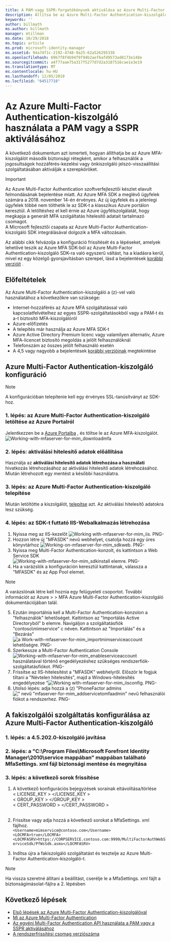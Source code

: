 ```yaml
---
title: A PAM-vagy SSPR-forgatókönyvek aktiválása az Azure Multi-Factor Authentication-kiszolgáló SDK-val | Microsoft Docs
description: Állítsa be az Azure Multi-Factor Authentication-kiszolgáló SDK-t második biztonsági rétegként, amikor a felhasználók Privileged Access Management és az önkiszolgáló jelszó-visszaállítási szolgáltatásban aktiválják a szerepköröket.
keywords: ''
author: billmath
ms.author: billmath
manager: mtillman
ms.date: 10/29/2018
ms.topic: article
ms.prod: microsoft-identity-manager
ms.assetid: 94a74f1c-2192-4748-9a25-62a526295338
ms.openlocfilehash: 69b7f8f4b94f9f94b2aef6afd9573ad8173e148e
ms.sourcegitcommit: a4f77aae75a317f5277d7d2a3187516cae1e3e19
ms.translationtype: MT
ms.contentlocale: hu-HU
ms.lasthandoff: 12/05/2019
ms.locfileid: "64517718"
---
```

# <a name="use-azure-multi-factor-authentication-server-to-activate-pam-or-sspr"></a>Az Azure Multi-Factor Authentication-kiszolgáló használata a PAM vagy a SSPR aktiválásához
A következő dokumentum azt ismerteti, hogyan állíthatja be az Azure MFA-kiszolgálót második biztonsági rétegként, amikor a felhasználók a jogosultságok hozzáférés-kezelési vagy önkiszolgáló jelszó-visszaállítási szolgáltatásában aktiválják a szerepköröket.

> [!IMPORTANT]
> Az Azure Multi-Factor Authentication szoftverfejlesztői készlet elavult felmondásának bejelentése miatt. Az Azure MFA SDK a meglévő ügyfelek számára a 2018. november 14-én érvényes. Az új ügyfelek és a jelenlegi ügyfelek többé nem tölthetik le az SDK-t a klasszikus Azure portálon keresztül. A letöltéshez el kell érnie az Azure ügyfélszolgálatát, hogy megkapja a generált MFA szolgáltatás hitelesítő adatait tartalmazó csomagot. <br> A Microsoft fejlesztői csapata az Azure Multi-Factor Authentication-kiszolgáló SDK integrálásával dolgozik a MFA változásain.

Az alábbi cikk felvázolja a konfiguráció frissítését és a lépéseket, amelyek lehetővé teszik az Azure MFA SDK-ból az Azure Multi-Factor Authentication-kiszolgáló SDK-ra való egyszerű váltást, ha a kiadásra kerül, mivel ez egy közelgő gyorsjavításban szerepel, lásd a bejelentések [korábbi verzióit](./reference/version-history.md) . 

## <a name="prerequisites"></a>Előfeltételek

Az Azure Multi-Factor Authentication-kiszolgáló a (z)-vel való használatához a következőkre van szüksége:

- Internet-hozzáférés az Azure MFA szolgáltatással való kapcsolatfelvételhez az egyes SSPR-szolgáltatásokból vagy a PAM-t és a-t biztosító MFA-kiszolgálóról
- Azure-előfizetés
- A telepítés már használja az Azure MFA SDK-t
- Azure Active Directory Premium licenc vagy valamilyen alternatív, Azure MFA-licencet biztosító megoldás a jelölt felhasználóknál
- Telefonszám az összes jelölt felhasználó esetén
- A 4,5 vagy nagyobb a bejelentések [korábbi verzióinak](./reference/version-history.md) megtekintése

## <a name="azure-multi-factor-authentication-server-configuration"></a>Azure Multi-Factor Authentication-kiszolgáló konfiguráció 
> [!NOTE] 
> A konfigurációban telepítenie kell egy érvényes SSL-tanúsítványt az SDK-hoz. 

### <a name="step-1-download-azure-multi-factor-authentication-server-from-the-azure-portal"></a>1\. lépés: az Azure Multi-Factor Authentication-kiszolgáló letöltése az Azure Portalról 
Jelentkezzen be a [Azure Portalba](https://portal.azure.com/) , és töltse le az Azure MFA-kiszolgálót.
![Working-with-mfaserver-for-mim_downloadmfa](media/working-with-mfaserver-for-mim/working-with-mfaserver-for-mim_downloadmfa.PNG)

### <a name="step-2-generate-activation-credentials"></a>2\. lépés: aktiválási hitelesítő adatok előállítása
Használja az **aktiválási hitelesítő adatok létrehozása a használati** hivatkozás létrehozásához az aktiválási hitelesítő adatok létrehozásához. Miután létrehozott egy mentést a későbbi használatra.

### <a name="step-3-install-the-azure-multi-factor-authentication-server"></a>3\. lépés: az Azure Multi-Factor Authentication-kiszolgáló telepítése
Miután letöltötte a kiszolgálót, [telepítse](https://docs.microsoft.com/en-us/azure/active-directory/authentication/howto-mfaserver-deploy#install-and-configure-the-mfa-server) azt.  Az aktiválási hitelesítő adatokra lesz szükség. 

### <a name="step-4-create-your-iis-web-application-that-will-host-the-sdk"></a>4\. lépés: az SDK-t futtató IIS-Webalkalmazás létrehozása
1. Nyissa meg az IIS-kezelőt ![Working with-mfaserver-for-mim_iis. PNG-](media/working-with-mfaserver-for-mim/working-with-mfaserver-for-mim_iis.PNG)
2.  Hozzon létre új "MFASDK" nevű webhelyet, csatolja hozzá egy üres könyvtárhoz ![Working-on-mfaserver-for-mim_sdkweb. PNG-](media/working-with-mfaserver-for-mim/working-with-mfaserver-for-mim_sdkweb.PNG)
3. Nyissa meg Multi-Factor Authentication-konzolt, és kattintson a Web Service SDK ![Working-with-mfaserver-for-mim_sdkinstall elemre. PNG-](media/working-with-mfaserver-for-mim/working-with-mfaserver-for-mim_sdkinstall.PNG)
4. Ha a varázslók a konfiguráción keresztül kattintanak, válassza a "MFASDK" és az App Pool elemet.

> [!NOTE] 
> A varázslónak létre kell hoznia egy felügyeleti csoportot. További információt az Azure > > MFA Azure Multi-Factor Authentication-kiszolgáló dokumentációjában talál.

5. Ezután importálnia kell a Multi-Factor Authentication-konzolon a "felhasználók" lehetőséget. Kattintson az "Importálás Active Directoryból" b elemre. Navigáljon a szolgáltatásfiók "contoso\mimservice" c néven. Kattintson az "Importálás" és a "Bezárás" ![a Work-with-mfaserver-for-mim_importmimserviceaccount lehetőségre. PNG-](media/working-with-mfaserver-for-mim/working-with-mfaserver-for-mim_importmimserviceaccount.PNG) 
6. Szerkessze a Multi-Factor Authentication Console ![Working-with-mfaserver-for-mim_enableserviceaccount használatával történő engedélyezéshez szükséges rendszerfiók-szolgáltatásfiókot. PNG-](media/working-with-mfaserver-for-mim/working-with-mfaserver-for-mim_enableserviceaccount.PNG)
7. Frissítse az IIS-hitelesítést a "MFASDK" webhelyről. Először le fogjuk tiltani a "Névtelen hitelesítés", majd a Windows-hitelesítés engedélyezése "![Working with-mfaserver-for-mim_iisconfig. PNG-](media/working-with-mfaserver-for-mim/working-with-mfaserver-for-mim_iisconfig.PNG)
8. Utolsó lépés: adja hozzá a (z) "PhoneFactor admins ![" nevű "mfaserver-for-mim_addservicetomfaadmin" nevű felhasználói fiókot a rendszerhez. PNG-](media/working-with-mfaserver-for-mim/working-with-mfaserver-for-mim_addservicetomfaadmin.PNG)

## <a name="configuring-the-mim-service-for-azure-multi-factor-authentication-server"></a>A fakiszolgálói szolgáltatás konfigurálása az Azure Multi-Factor Authentication-kiszolgáló 

### <a name="step-1-patch-server-to-452020"></a>1\. lépés: a 4.5.202.0-kiszolgáló javítása
 
### <a name="step-2-backup-and-open-the-mfasettingsxml-located-in-the-cprogram-filesmicrosoft-forefront-identity-manager2010service"></a>2\. lépés: a "C:\Program Files\Microsoft Forefront Identity Manager\2010\service mappában" mappában található MfaSettings. xml fájl biztonsági mentése és megnyitása

### <a name="step-3-update-the-following-lines"></a>3\. lépés: a következő sorok frissítése
1. A következő konfigurációs bejegyzések sorainak eltávolítása/törlése <br>
< LICENSE_KEY > </LICENSE_KEY ><br>
< GROUP_KEY > </GROUP_KEY ><br>
< CERT_PASSWORD > </CERT_PASSWORD ><br>
<CertFilePath></CertFilePath><br>

2. Frissítse vagy adja hozzá a következő sorokat a MfaSettings. xml fájlhoz. <br>
`<Username>mimservice@contoso.com</Username>` <br>
`<LOCMFA>true</LOCMFA>`<br>
`<LOCMFASRV>https://CORPSERVICE.contoso.com:9999/MultiFactorAuthWebServiceSdk/PfWsSdk.asmx</LOCMFASRV>`

3. Indítsa újra a fakiszolgáló szolgáltatást és tesztelje az Azure Multi-Factor Authentication-kiszolgáló-t.

> [!NOTE] 
> Ha vissza szeretné állítani a beállítást, cserélje le a MfaSettings. xml fájlt a biztonságimásolat-fájlra a 2. lépésben


## <a name="next-steps"></a>Következő lépések

-    [Első lépések az Azure Multi-Factor Authentication-kiszolgálóval](https://docs.microsoft.com/en-us/azure/active-directory/authentication/howto-mfaserver-deploy)
- [Mi az Azure Multi-Factor Authentication](https://docs.microsoft.com/azure/multi-factor-authentication/multi-factor-authentication)
- [Az egyéni Multi-Factor Authentication API használata a PAM vagy a SSPR aktiválásához](Working-with-custommfaserver-for-mim.md)
- [A rendszerfrissítési csomag verziószáma](./reference/version-history.md)
